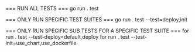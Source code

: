 === RUN ALL TESTS ===
go run . test

=== ONLY RUN SPECIFIC TEST SUITES ===
go run . test --test=deploy,init

=== ONLY RUN SPECIFIC SUB TESTS FOR A SPECIFIC TEST SUITE ===
for run . test --test-deploy=default,deploy
for run . test --test-init=use_chart,use_dockerfile
